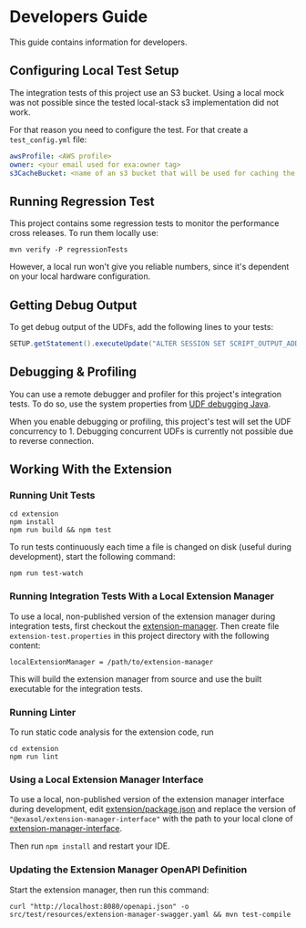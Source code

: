 # Developers Guide

This guide contains information for developers.

## Configuring Local Test Setup

The integration tests of this project use an S3 bucket. Using a local mock was not possible since the tested local-stack s3 implementation did not work.

For that reason you need to configure the test. For that create a `test_config.yml` file:

```yml
awsProfile: <AWS profile>
owner: <your email used for exa:owner tag>
s3CacheBucket: <name of an s3 bucket that will be used for caching the test files (optional)>
```

## Running Regression Test

This project contains some regression tests to monitor the performance cross releases. To run them locally use:

```shell
mvn verify -P regressionTests
```

However, a local run won't give you reliable numbers, since it's dependent on your local hardware configuration.

## Getting Debug Output

To get debug output of the UDFs, add the following lines to your tests:

```java
SETUP.getStatement().executeUpdate("ALTER SESSION SET SCRIPT_OUTPUT_ADDRESS = '127.0.0.1:3000';");
 ```

## Debugging & Profiling

You can use a remote debugger and profiler for this project's integration tests. To do so, use the system properties from [UDF debugging Java](https://github.com/exasol/udf-debugging-java/).

When you enable debugging or profiling, this project's test will set the UDF concurrency to 1. Debugging concurrent UDFs is currently not possible due to reverse connection.

## Working With the Extension

### Running Unit Tests

```shell
cd extension
npm install
npm run build && npm test
```

To run tests continuously each time a file is changed on disk (useful during development), start the following command:

```shell
npm run test-watch
```

### Running Integration Tests With a Local Extension Manager

To use a local, non-published version of the extension manager during integration tests, first checkout the [extension-manager](https://github.com/exasol/extension-manager). Then create file `extension-test.properties` in this project directory with the following content:

```properties
localExtensionManager = /path/to/extension-manager
```

This will build the extension manager from source and use the built executable for the integration tests.

### Running Linter

To run static code analysis for the extension code, run

```shell
cd extension
npm run lint
```

### Using a Local Extension Manager Interface

To use a local, non-published version of the extension manager interface during development, edit [extension/package.json](../../extension/package.json) and replace the version of `"@exasol/extension-manager-interface"` with the path to your local clone of [extension-manager-interface](https://github.com/exasol/extension-manager-interface).

Then run `npm install` and restart your IDE.

### Updating the Extension Manager OpenAPI Definition

Start the extension manager, then run this command:

```shell
curl "http://localhost:8080/openapi.json" -o src/test/resources/extension-manager-swagger.yaml && mvn test-compile
```